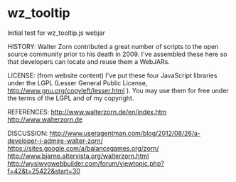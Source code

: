 # wz_tooltip
Initial test for wz_tooltip.js webjar

HISTORY:
Walter Zorn contributed a great number of scripts to the open source community prior to his death in 2009. I've assembled these here so that developers can locate and reuse them a WebJARs.

LICENSE: (from website content)
I've put these four JavaScript libraries under the LGPL (Lesser General Public License, http://www.gnu.org/copyleft/lesser.html ). You may use them for free under the terms of the LGPL and of my copyright.

REFERENCES:
http://www.walterzorn.de/en/index.htm
http://www.walterzorn.de

DISCUSSION:
http://www.useragentman.com/blog/2012/08/26/a-developer-i-admire-walter-zorn/
https://sites.google.com/a/balancegames.org/zorn/
http://www.bjarne.altervista.org/walterzorn.html
http://wysiwygwebbuilder.com/forum/viewtopic.php?f=42&t=25422&start=30
